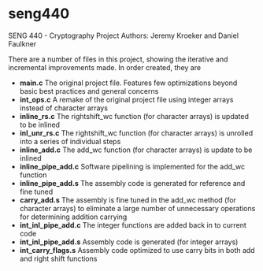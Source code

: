 # seng440
SENG 440 - Cryptography Project
Authors: Jeremy Kroeker and Daniel Faulkner

There are a number of files in this project, showing the iterative and incremental improvements made. In order created, they are

 - __main.c__ The original project file. Features few optimizations beyond basic best practices and general concerns
 - __int_ops.c__ A remake of the original project file using integer arrays instead of character arrays
 - __inline_rs.c__ The rightshift_wc function (for character arrays) is updated to be inlined
 - __inl_unr_rs.c__ The rightshift_wc function (for character arrays) is unrolled into a series of individual steps
 - __inline_add.c__ The add_wc function (for character arrays) is update to be inlined
 - __inline_pipe_add.c__ Software pipelining is implemented for the add_wc function
 - __inline_pipe_add.s__ The assembly code is generated for reference and fine tuned 
 - __carry_add.s__ The assembly is fine tuned in the add_wc method (for character arrays) to eliminate a large number of unnecessary operations for determining addition carrying
 - __int_inl_pipe_add.c__ The integer functions are added back in to current code
 - __int_inl_pipe_add.s__ Assembly code is generated (for integer arrays)
 - __int_carry_flags.s__ Assembly code optimized to use carry bits in both add and right shift functions
